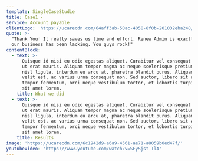 ```yaml
---
template: SingleCaseStudie
title: Case1 -
service: Account payable
clientLogo: 'https://ucarecdn.com/64aff3ab-50ac-4058-8f0b-201032eba248/'
quote: >-
  "Thank You! It really saves us time and effort. Renew Admin is exactly what
  our business has been lacking. You guys rock!"
contentBlock:
  - text: >-
      Quisque id nisi eu odio egestas aliquet. Curabitur vel consequat nunc. In
      ut erat mauris. Aliquam tempor magna ac neque scelerisque pretium. Mauris
      nisl ligula, interdum eu arcu at, pharetra blandit purus. Aliquam dapibus
      velit est, ac varius urna consequat non. Sed auctor, libero sit amet
      tempor fermentum, orci neque vestibulum tortor, et lobortis turpis lacus
      sit amet lorem.
    title: What we did
  - text: >-
      Quisque id nisi eu odio egestas aliquet. Curabitur vel consequat nunc. In
      ut erat mauris. Aliquam tempor magna ac neque scelerisque pretium. Mauris
      nisl ligula, interdum eu arcu at, pharetra blandit purus. Aliquam dapibus
      velit est, ac varius urna consequat non. Sed auctor, libero sit amet
      tempor fermentum, orci neque vestibulum tortor, et lobortis turpis lacus
      sit amet lorem.
    title: Results
image: 'https://ucarecdn.com/6c1942d9-a6a9-4561-ae71-a8059b0ed47f/'
youtubeVideo: 'https://www.youtube.com/watch?v=SFySjst-TlA'
---
```


